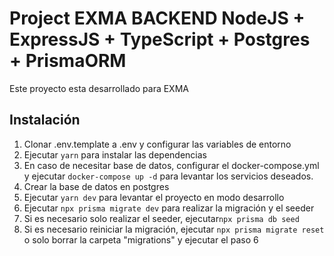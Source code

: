 


# Project EXMA BACKEND  NodeJS + ExpressJS + TypeScript + Postgres + PrismaORM

Este proyecto esta desarrollado para EXMA

## Instalación

1. Clonar .env.template a .env y configurar las variables de entorno
2. Ejecutar `yarn` para instalar las dependencias
3. En caso de necesitar base de datos, configurar el docker-compose.yml y ejecutar `docker-compose up -d` para levantar los servicios deseados.
4. Crear la base de datos en postgres 
5. Ejecutar `yarn dev` para levantar el proyecto en modo desarrollo
6. Ejecutar `npx prisma migrate dev` para realizar la migración y el seeder
7. Si es necesario solo realizar el seeder, ejecutar`npx prisma db seed`
8. Si es necesario reiniciar la migración, ejecutar `npx prisma migrate reset` o solo borrar la carpeta "migrations" y ejecutar el paso 6